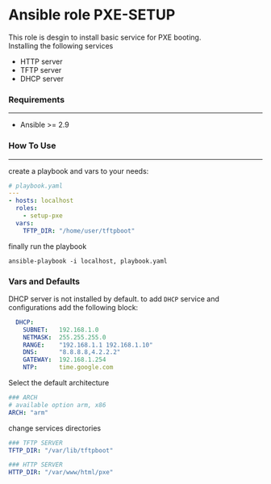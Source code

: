 # Ansible role PXE-SETUP   

This role is desgin to install basic service for PXE booting.  
Installing the following services  
- HTTP server
- TFTP server
- DHCP server


### **Requirements** 
---
-  Ansible >= 2.9


### **How To Use**
---
create a playbook and vars to your needs:
```yaml
# playbook.yaml
---
- hosts: localhost
  roles:
    - setup-pxe
  vars:
    TFTP_DIR: "/home/user/tftpboot"
```
finally run the playbook
```shell
ansible-playbook -i localhost, playbook.yaml
```

### **Vars and Defaults**

DHCP server is not installed by default.  to add `DHCP` service and configurations add the following block:
```yaml
  DHCP:
    SUBNET:   192.168.1.0
    NETMASK:  255.255.255.0
    RANGE:    "192.168.1.1 192.168.1.10"
    DNS:      "8.8.8.8,4.2.2.2"
    GATEWAY:  192.168.1.254
    NTP:      time.google.com
```

Select the default architecture
```yaml
### ARCH
# available option arm, x86
ARCH: "arm"
```

change services directories 
```yaml
### TFTP SERVER
TFTP_DIR: "/var/lib/tftpboot"

### HTTP SERVER
HTTP_DIR: "/var/www/html/pxe"
```

